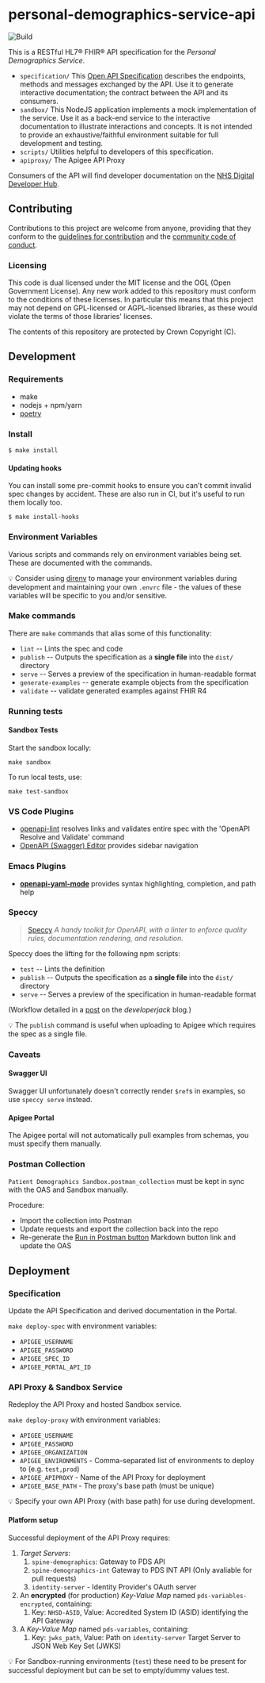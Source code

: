 # personal-demographics-service-api

![Build](https://github.com/NHSDigital/personal-demographics-service-api/workflows/Build/badge.svg?branch=master)

This is a RESTful HL7® FHIR® API specification for the *Personal Demographics Service*.

* `specification/` This [Open API Specification](https://swagger.io/docs/specification/about/) describes the endpoints, methods and messages exchanged by the API. Use it to generate interactive documentation; the contract between the API and its consumers.
* `sandbox/` This NodeJS application implements a mock implementation of the service. Use it as a back-end service to the interactive documentation to illustrate interactions and concepts. It is not intended to provide an exhaustive/faithful environment suitable for full development and testing.
* `scripts/` Utilities helpful to developers of this specification.
* `apiproxy/` The Apigee API Proxy

Consumers of the API will find developer documentation on the [NHS Digital Developer Hub](https://digital.nhs.uk/developer/api-catalogue/personal-demographics-service-fhir).

## Contributing
Contributions to this project are welcome from anyone, providing that they conform to the [guidelines for contribution](https://github.com/NHSDigital/personal-demographics-service-api/blob/master/CONTRIBUTING.md) and the [community code of conduct](https://github.com/NHSDigital/personal-demographics-service-api/blob/master/CODE_OF_CONDUCT.md).

### Licensing
This code is dual licensed under the MIT license and the OGL (Open Government License). Any new work added to this repository must conform to the conditions of these licenses. In particular this means that this project may not depend on GPL-licensed or AGPL-licensed libraries, as these would violate the terms of those libraries' licenses.

The contents of this repository are protected by Crown Copyright (C).

## Development

### Requirements
* make
* nodejs + npm/yarn
* [poetry](https://github.com/python-poetry/poetry)

### Install
```
$ make install
```

#### Updating hooks
You can install some pre-commit hooks to ensure you can't commit invalid spec changes by accident. These are also run
in CI, but it's useful to run them locally too.

```
$ make install-hooks
```

### Environment Variables
Various scripts and commands rely on environment variables being set. These are documented with the commands.

:bulb: Consider using [direnv](https://direnv.net/) to manage your environment variables during development and maintaining your own `.envrc` file - the values of these variables will be specific to you and/or sensitive.

### Make commands
There are `make` commands that alias some of this functionality:
 * `lint` -- Lints the spec and code
 * `publish` -- Outputs the specification as a **single file** into the `dist/` directory
 * `serve` -- Serves a preview of the specification in human-readable format
 * `generate-examples` -- generate example objects from the specification
 * `validate` -- validate generated examples against FHIR R4

### Running tests
#### Sandbox Tests

Start the sandbox locally:
```
make sandbox
```

To run local tests, use:
```
make test-sandbox
```


### VS Code Plugins

 * [openapi-lint](https://marketplace.visualstudio.com/items?itemName=mermade.openapi-lint) resolves links and validates entire spec with the 'OpenAPI Resolve and Validate' command
 * [OpenAPI (Swagger) Editor](https://marketplace.visualstudio.com/items?itemName=42Crunch.vscode-openapi) provides sidebar navigation


### Emacs Plugins

 * [**openapi-yaml-mode**](https://github.com/esc-emacs/openapi-yaml-mode) provides syntax highlighting, completion, and path help

### Speccy

> [Speccy](http://speccy.io/) *A handy toolkit for OpenAPI, with a linter to enforce quality rules, documentation rendering, and resolution.*

Speccy does the lifting for the following npm scripts:

 * `test` -- Lints the definition
 * `publish` -- Outputs the specification as a **single file** into the `dist/` directory
 * `serve` -- Serves a preview of the specification in human-readable format

(Workflow detailed in a [post](https://developerjack.com/blog/2018/maintaining-large-design-first-api-specs/) on the *developerjack* blog.)

:bulb: The `publish` command is useful when uploading to Apigee which requires the spec as a single file.

### Caveats

#### Swagger UI
Swagger UI unfortunately doesn't correctly render `$ref`s in examples, so use `speccy serve` instead.

#### Apigee Portal
The Apigee portal will not automatically pull examples from schemas, you must specify them manually.

### Postman Collection

`Patient Demographics Sandbox.postman_collection` must be kept in sync with the OAS and Sandbox manually.

Procedure:
 * Import the collection into Postman
 * Update requests and export the collection back into the repo
 * Re-generate the [Run in Postman button](https://learning.getpostman.com/docs/postman-for-publishers/run-in-postman/creating-run-button/) Markdown button link and update the OAS

## Deployment

### Specification
Update the API Specification and derived documentation in the Portal.

`make deploy-spec` with environment variables:

* `APIGEE_USERNAME`
* `APIGEE_PASSWORD`
* `APIGEE_SPEC_ID`
* `APIGEE_PORTAL_API_ID`

### API Proxy & Sandbox Service
Redeploy the API Proxy and hosted Sandbox service.

`make deploy-proxy` with environment variables:

* `APIGEE_USERNAME`
* `APIGEE_PASSWORD`
* `APIGEE_ORGANIZATION`
* `APIGEE_ENVIRONMENTS` - Comma-separated list of environments to deploy to (e.g. `test,prod`)
* `APIGEE_APIPROXY` - Name of the API Proxy for deployment
* `APIGEE_BASE_PATH` - The proxy's base path (must be unique)

:bulb: Specify your own API Proxy (with base path) for use during development.

#### Platform setup

Successful deployment of the API Proxy requires:

 1. *Target Servers*:
    1. `spine-demographics`: Gateway to PDS API
    2. `spine-demographics-int` Gateway to PDS INT API (Only avaliable for pull requests)
    3. `identity-server` - Identity Provider's OAuth server
 2. An **encrypted** (for production) *Key-Value Map* named `pds-variables-encrypted`, containing:
    1. Key: `NHSD-ASID`, Value: Accredited System ID (ASID) identifying the API Gateway
 3. A *Key-Value Map* named `pds-variables`, containing:
    1. Key: `jwks_path`, Value: Path on `identity-server` Target Server to JSON Web Key Set (JWKS)

:bulb: For Sandbox-running environments (`test`) these need to be present for successful deployment but can be set to empty/dummy values test.
